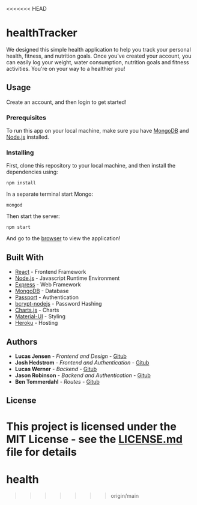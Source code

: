 <<<<<<< HEAD
# healthTracker

We designed this simple health application to help you track your personal health, fitness, and nutrition goals. Once you've created your account, you can easily log your weight, water consumption, nutrition goals and fitness activities. You're on your way to a healthier you!

## Usage

Create an account, and then login to get started!

### Prerequisites

To run this app on your local machine, make sure you have [MongoDB](https://www.mongodb.com/download-center#community) and [Node.js](https://nodejs.org/en/download/) installed.

### Installing

First, clone this repository to your local machine, and then install the dependencies using:

```
npm install
```

In a separate terminal start Mongo:

```
mongod
```


Then start the server:

```
npm start
```

And go to the [browser](http://localhost:3000) to view the application!


## Built With

* [React](https://reactjs.org/) - Frontend Framework
* [Node.js](https://nodejs.org/en/) - Javascript Runtime Environment
* [Express](https://expressjs.com/) - Web Framework
* [MongoDB](https://www.mongodb.com/) - Database
* [Passport](https://http://www.passportjs.org/) - Authentication
* [bcrypt-nodejs](https://www.npmjs.com/package/bcrypt-nodejs) - Password Hashing
* [Charts.js](https://www.chartjs.org/) - Charts
* [Material-UI](https://http://material-ui.com/) - Styling
* [Heroku](https://http://heroku.com/) - Hosting


## Authors

* **Lucas Jensen** - *Frontend and Design* - [Gitub](https://github.com/lucasjensen56)
* **Josh Hedstrom** - *Frontend and Authentication* - [Gitub](https://github.com/joshhedstrom)
* **Lucas Werner** - *Backend* - [Gitub](https://github.com/lwerner27)
* **Jason Robinson** - *Backend and Authentication* - [Gitub](https://github.com/jasonrobnson)
* **Ben Tommerdahl** - *Routes* - [Gitub](https://github.com/btommer2017)

## License

This project is licensed under the MIT License - see the [LICENSE.md](LICENSE.md) file for details
=======
# health
>>>>>>> origin/main
